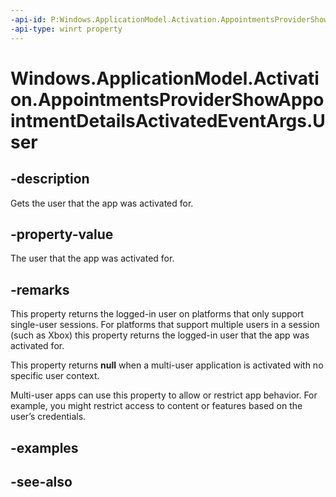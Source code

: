 ----api-id: P:Windows.ApplicationModel.Activation.AppointmentsProviderShowAppointmentDetailsActivatedEventArgs.User
-api-type: winrt property
---<!-- Property syntaxpublic Windows.System.User User { get; }--># Windows.ApplicationModel.Activation.AppointmentsProviderShowAppointmentDetailsActivatedEventArgs.User## -descriptionGets the user that the app was activated for.## -property-valueThe user that the app was activated for.## -remarksThis property returns the logged-in user on platforms that only support single-user sessions. For platforms that support multiple users in a session (such as Xbox) this property returns the logged-in user that the app was activated for.This property returns **null** when a multi-user application is activated with no specific user context.Multi-user apps can use this property to allow or restrict app behavior. For example, you might restrict access to content or features based on the user’s credentials.## -examples## -see-also